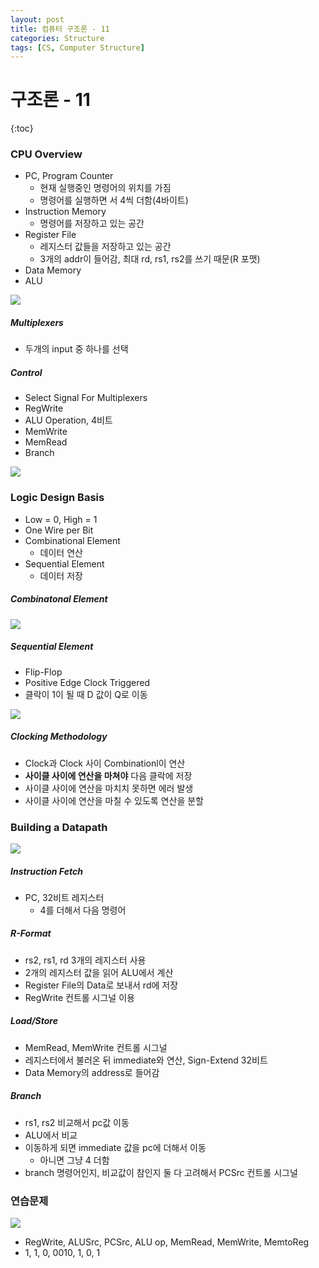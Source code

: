 ```yaml
---
layout: post
title: 컴퓨터 구조론 - 11
categories: Structure
tags: [CS, Computer Structure]
---
```


# 구조론 - 11

{:toc}

### CPU Overview

- PC, Program Counter
  - 현재 실행중인 명령어의 위치를 가짐
  - 명령어를 실행하면 서 4씩 더함(4바이트)
- Instruction Memory
  - 명령어를 저장하고 있는 공간
- Register File
  - 레지스터 값들을 저장하고 있는 공간
  - 3개의 addr이 들어감, 최대 rd, rs1, rs2를 쓰기 때문(R 포맷)
- Data Memory
- ALU

<img src="https://github.com/L-Hyun/L-Hyun.github.io/blob/main/assets/CS/11-1.png?raw=true" />

##### Multiplexers

- 두개의 input 중 하나를 선택

##### Control

- Select Signal For Multiplexers
- RegWrite
- ALU Operation, 4비트
- MemWrite
- MemRead
- Branch

<img src="https://github.com/L-Hyun/L-Hyun.github.io/blob/main/assets/CS/11-2.png?raw=true" />

### Logic Design Basis

- Low = 0, High = 1
- One Wire per Bit
- Combinational Element
  - 데이터 연산
- Sequential Element
  - 데이터 저장

##### Combinatonal Element

<img src="https://github.com/L-Hyun/L-Hyun.github.io/blob/main/assets/CS/11-3.png?raw=true" />

##### Sequential Element

- Flip-Flop
- Positive Edge Clock Triggered
- 클락이 1이 될 때 D 값이 Q로 이동

<img src="https://github.com/L-Hyun/L-Hyun.github.io/blob/main/assets/CS/11-4.png?raw=true" />

##### Clocking Methodology

- Clock과 Clock 사이 Combinationl이 연산
- **사이클 사이에 연산을 마쳐야** 다음 클락에 저장
- 사이클 사이에 연산을 마치치 못하면 에러 발생
- 사이클 사이에 연산을 마칠 수 있도록 연산을 분할

### Building a Datapath

<img src="https://github.com/L-Hyun/L-Hyun.github.io/blob/main/assets/CS/11-5.png?raw=true" />

##### Instruction Fetch

- PC, 32비트 레지스터
  - 4를 더해서 다음 명령어

##### R-Format

- rs2, rs1, rd 3개의 레지스터 사용
- 2개의 레지스터 값을 읽어 ALU에서 계산
- Register File의 Data로 보내서 rd에 저장
- RegWrite 컨트롤 시그널 이용

##### Load/Store

- MemRead, MemWrite 컨트롤 시그널
- 레지스터에서 불러온 뒤 immediate와 연산, Sign-Extend 32비트
- Data Memory의 address로 들어감

##### Branch

- rs1, rs2 비교해서 pc값 이동
- ALU에서 비교
- 이동하게 되면 immediate 값을 pc에 더해서 이동
  - 아니면 그냥 4 더함
- branch 명령어인지, 비교값이 참인지 둘 다 고려해서 PCSrc 컨트롤 시그널

### 연습문제

<img src="https://github.com/L-Hyun/L-Hyun.github.io/blob/main/assets/CS/11-6.png?raw=true" />

- RegWrite, ALUSrc, PCSrc, ALU op, MemRead, MemWrite, MemtoReg
- 1, 1, 0, 0010, 1, 0, 1
